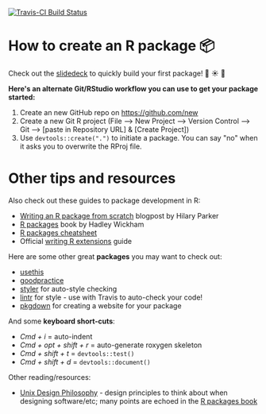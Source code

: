 [![Travis-CI Build Status](https://travis-ci.org/isteves/r-pkg-intro.svg?branch=master)](https://travis-ci.org/isteves/r-pkg-intro)

# How to create an R package :package:

Check out the [slidedeck](https://isteves.github.io/r-pkg-intro/Presentation.html#/) to quickly build your first package! :palm_tree: :sunny: :ocean:

**Here's an alternate Git/RStudio workflow you can use to get your package started:**

1. Create an new GitHub repo on https://github.com/new
2. Create a new Git R project (File --> New Project --> Version Control --> Git --> [paste in Repository URL] & [Create Project])
3. Use `devtools::create(".")` to initiate a package. You can say "no" when it asks you to overwrite the RProj file.

# Other tips and resources

Also check out these guides to package development in R:

- [Writing an R package from scratch](https://hilaryparker.com/2014/04/29/writing-an-r-package-from-scratch/) blogpost by Hilary Parker
- [R packages](http://r-pkgs.had.co.nz/) book by Hadley Wickham
- [R packages cheatsheet](https://www.rstudio.com/wp-content/uploads/2015/03/devtools-cheatsheet.pdf)
- Official [writing R extensions](https://cran.r-project.org/doc/manuals/R-exts.html#Creating-R-packages) guide

Here are some other great **packages** you may want to check out:

- [usethis](https://github.com/r-lib/usethis) 
- [goodpractice](https://github.com/MangoTheCat/goodpractice) 
- [styler](https://github.com/r-lib/styler) for auto-style checking
- [lintr](https://github.com/jimhester/lintr) for style - use with Travis to auto-check your code!
- [pkgdown](https://github.com/r-lib/pkgdown) for creating a website for your package

And some **keyboard short-cuts**:

- *Cmd + i* = auto-indent
- *Cmd + opt + shift + r* = auto-generate roxygen skeleton
- *Cmd + shift + t* = `devtools::test()`
- *Cmd + shift + d* = `devtools::document()`

Other reading/resources:

- [Unix Design Philosophy](http://wiki.c2.com/?UnixDesignPhilosophy) - design principles to think about when designing software/etc; many points are echoed in the [R packages book](http://r-pkgs.had.co.nz/)
